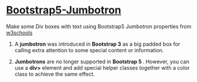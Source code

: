 # <a href="https://www.w3schools.com/bootstrap5/bootstrap_jumbotron.php">Bootstrap5-Jumbotron</a>
Make some Div boxes with text using Bootstrap5 Jumbotron properties from <a href="https://www.w3schools.com/">w3schools</a>

1) A <b>jumbotron</b> was introduced in <b>Bootstrap 3</b> as a big padded box for calling extra attention to some special content or information.

2) <b>Jumbotrons</b> are no longer supported in  <b>Bootstrap 5 </b>. However, you can use a  <b>div></b> element and add special helper classes together with a color class to achieve the same effect.
